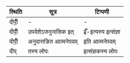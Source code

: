 | स्थिति | सूत्र | टिप्पणी |
| ----- | ------- | ------ |
| दीपीँ॒ | - | - |
| दीपीँ॒ | उपदेशेऽजनुनासिक इत् | ईँ-इत्यस्य इत्संज्ञा |
| दीपीँ॒ | अनुदात्तङित आत्मनेपदम् | इति आत्मनेपदम् |
| दीप् | तस्य लोपः | इत्संज्ञकस्य लोपः |
